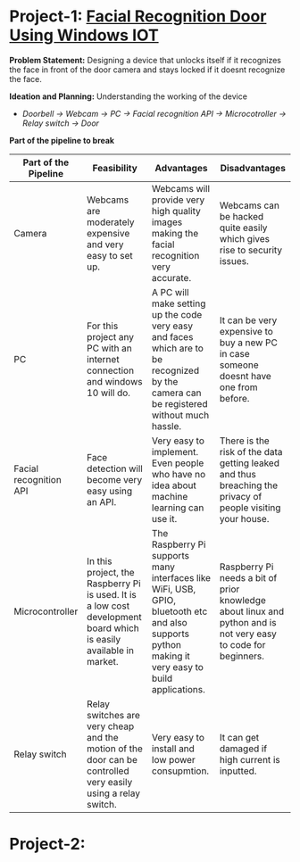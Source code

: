 # Project-1: [Facial Recognition Door Using Windows IOT](https://www.hackster.io/windows-iot/windows-iot-facial-recognition-door-e087ce)

**Problem Statement:** Designing a device that unlocks itself if it recognizes the face in front of the door camera and stays locked if it doesnt recognize the face.

**Ideation and Planning:** Understanding the working of the device
- *Doorbell -> Webcam -> PC -> Facial recognition API -> Microcotroller -> Relay switch -> Door*

**Part of the pipeline to break**

| Part of the Pipeline   | Feasibility                                                                                                        | Advantages                                                                                                                                        | Disadvantages                                                                                                  |
|------------------------|--------------------------------------------------------------------------------------------------------------------|---------------------------------------------------------------------------------------------------------------------------------------------------|----------------------------------------------------------------------------------------------------------------|
| Camera                 | Webcams are moderately expensive and very easy to set up.                                                          | Webcams will provide very high quality images making the facial recognition very accurate.                                                        | Webcams can be hacked quite easily which gives rise to security issues.                                        |
| PC                     | For this project any PC with an internet connection and windows 10 will do.                                        | A PC will make setting up the code very easy and faces which are to be recognized by the camera can be registered without much hassle.            | It can be very expensive to buy a new PC in case someone doesnt have one from before.                          |
| Facial recognition API | Face detection will become very easy using an API.                                                                 | Very easy to implement. Even people who have no idea about machine learning can use it.                                                           | There is the risk of the data getting leaked and thus breaching the privacy of people visiting your house.     |
| Microcontroller        | In this project, the Raspberry Pi is used. It is a low cost development board which is easily available in market. | The Raspberry Pi supports many interfaces like WiFi, USB, GPIO, bluetooth etc and also supports python making it very easy to build applications. | Raspberry Pi needs a bit of prior knowledge about linux and python and is not very easy to code for beginners. |
| Relay switch           | Relay switches are very cheap and the motion of the door can be controlled very easily using a relay switch.       | Very easy to install and low power consupmtion.                                                                                                   | It can get damaged if high current is inputted.                                                                |


# Project-2: 